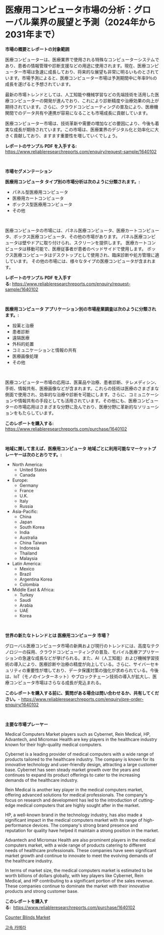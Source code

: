 <p><h1>医療用コンピュータ市場の分析：グローバル業界の展望と予測（2024年から2031年まで）</h1></p><p><strong>市場の概要とレポートの対象範囲</strong></p>
<p><p>医療コンピューターは、医療業界で使用される特殊なコンピューターシステムであり、患者の情報管理や診断支援などの用途に使用されます。現在、医療コンピューター市場は急速に成長しており、将来的な展望も非常に明るいものとされています。市場予測によると、医療コンピューター市場は予測期間中に年率9％の成長を遂げると予想されています。</p><p>最新の市場トレンドとしては、人工知能や機械学習などの先端技術を活用した医療コンピューターの開発が進んでおり、これにより診断精度や治療効果の向上が期待されています。さらに、クラウドコンピューティングの普及により、医療機関間でのデータ共有や連携が容易になることも市場成長に貢献しています。</p><p>医療コンピューター市場は、技術革新や需要の増加などの要因により、今後も着実な成長が期待されています。この市場は、医療業界のデジタル化と効率化に大きく貢献しており、ますます重要性を増していくでしょう。</p></p>
<p><strong>レポートのサンプル PDF を入手する:</strong> <a href="https://www.reliableresearchreports.com/enquiry/request-sample/1640102">https://www.reliableresearchreports.com/enquiry/request-sample/1640102</a></p>
<p>&nbsp;</p>
<p><strong>市場セグメンテーション</strong></p>
<p><strong>医療用コンピュータ タイプ別の市場分析は次のように分類されます。:</strong></p>
<p><ul><li>パネル型医療用コンピュータ</li><li>医療用カートコンピュータ</li><li>ボックス型医療用コンピュータ</li><li>その他</li></ul></p>
<p>&nbsp;</p>
<p><p>医療コンピュータの市場には、パネル医療コンピュータ、医療カートコンピュータ、ボックス医療コンピュータ、その他の市場があります。 パネル医療コンピュータは壁やドアに取り付けられ、スクリーンを提供します。 医療カートコンピュータは移動可能で、医療従事者が患者のベッドサイドで使用します。 ボックス医療コンピュータはデスクトップとして使用され、臨床診断や処方管理に適しています。 その他の市場には、様々なタイプの医療コンピュータが含まれます。</p></p>
<p><strong>レポートのサンプル PDF を入手する:</strong>&nbsp;<a href="https://www.reliableresearchreports.com/enquiry/request-sample/1640102">https://www.reliableresearchreports.com/enquiry/request-sample/1640102</a></p>
<p>&nbsp;</p>
<p><strong> 医療用コンピュータ アプリケーション別の市場産業調査は次のように分類されます。:</strong></p>
<p><ul><li>投薬と治療</li><li>患者診断</li><li>遠隔医療</li><li>外科的処置</li><li>コミュニケーションと情報の共有</li><li>医療画像処理</li><li>その他</li></ul></p>
<p>&nbsp;</p>
<p><p>医療コンピューター市場の応用は、医薬品や治療、患者診断、テレメディシン、手術、情報共有、医療画像などが含まれます。これらの技術は医療のさまざまな側面で使用され、効率的な治療や診断を可能にします。さらに、コミュニケーションや情報共有の手段としても活用されています。その他にも、医療コンピューターの市場応用はさまざまな分野に及んでおり、医療分野に革新的なソリューションをもたらしています。</p></p>
<p><strong>このレポートを購入する:</strong>&nbsp; <a href="https://www.reliableresearchreports.com/purchase/1640102">https://www.reliableresearchreports.com/purchase/1640102</a></p>
<p>&nbsp;</p>
<p><strong>地域に関して言えば、医療用コンピュータ 地域ごとに利用可能なマーケットプレーヤーは次のとおりです。:</strong></p>
<p><ul>
    <li>
        North America:
        <ul>
            <li>United States</li>
            <li>Canada</li>
        </ul>
    </li>
    <li>
        Europe:
        <ul>
            <li>Germany</li>
            <li>France</li>
            <li>U.K.</li>
            <li>Italy</li>
            <li>Russia</li>
        </ul>
    </li>
    <li>
        Asia-Pacific:
        <ul>
            <li>China</li>
            <li>Japan</li>
            <li>South Korea</li>
            <li>India</li>
            <li>Australia</li>
            <li>China Taiwan</li>
            <li>Indonesia</li>
            <li>Thailand</li>
            <li>Malaysia</li>
        </ul>
    </li>
    <li>
        Latin America:
        <ul>
            <li>Mexico</li>
            <li>Brazil</li>
            <li>Argentina Korea</li>
            <li>Colombia</li>
        </ul>
    </li>
    <li>
        Middle East & Africa:
        <ul>
            <li>Turkey</li>
            <li>Saudi</li>
            <li>Arabia</li>
            <li>UAE</li>
            <li>Korea</li>
        </ul>
    </li>
    </ul></p>
<p>&nbsp;</p>
<p><strong>世界の新たなトレンドとは 医療用コンピュータ 市場？</strong></p>
<p><p>グローバル医療コンピュータ市場の新興および現行のトレンドには、高度なテクノロジーの採用、クラウドコンピューティングの普及、モバイル医療アプリケーションの急速な成長などが挙げられる。また、AI（人工知能）および機械学習技術の導入により、医療診断や治療の精度が向上している。さらに、サイバーセキュリティの重要性が増しており、データ保護対策の強化が求められている。今後は、IoT（モノのインターネット）やブロックチェーン技術の導入が拡大し、医療コンピュータ市場はさらなる成長が見込まれる。</p></p>
<p><strong>このレポートを購入する前に、質問がある場合は問い合わせるか、共有してください。</strong>- <a href="https://www.reliableresearchreports.com/enquiry/pre-order-enquiry/1640102">https://www.reliableresearchreports.com/enquiry/pre-order-enquiry/1640102</a></p>
<p>&nbsp;</p>
<p><strong>主要な市場プレーヤー</strong></p>
<p><p>Medical Computers Market players such as Cybernet, Rein Medical, HP, Advantech, and Micromax Health are key players in the healthcare industry known for their high-quality medical computers.</p><p>Cybernet is a leading provider of medical computers with a wide range of products tailored to the healthcare industry. The company is known for its innovative technology and user-friendly design, attracting a large customer base. Cybernet has seen steady market growth over the years and continues to expand its product offerings to cater to the increasing demands of the healthcare industry.</p><p>Rein Medical is another key player in the medical computers market, offering advanced solutions for medical professionals. The company's focus on research and development has led to the introduction of cutting-edge medical computers that are highly sought after in the market.</p><p>HP, a well-known brand in the technology industry, has also made a significant impact in the medical computers market with its range of high-performance devices. The company's strong brand presence and reputation for quality have helped it maintain a strong position in the market.</p><p>Advantech and Micromax Health are also prominent players in the medical computers market, with a wide range of products catering to different needs of healthcare professionals. These companies have seen significant market growth and continue to innovate to meet the evolving demands of the healthcare industry.</p><p>In terms of market size, the medical computers market is estimated to be worth billions of dollars globally, with key players like Cybernet, Rein Medical, and HP contributing to a significant portion of the sales revenue. These companies continue to dominate the market with their innovative products and strong customer base.</p></p>
<p><strong>このレポートを購入する:</strong>&nbsp;&nbsp;<a href="https://www.reliableresearchreports.com/purchase/1640102">https://www.reliableresearchreports.com/purchase/1640102</a></p>
<p><p><a href="https://github.com/jaidynmorantestelletmjzya/Market-Research-Report-List-2/blob/main/counter-blinds-market.md">Counter Blinds Market</a></p><p><a href="https://github.com/darrellockm3ytan895656/Market-Research-Report-List-1/blob/main/47453948798.md">고속 카메라</a></p></p>